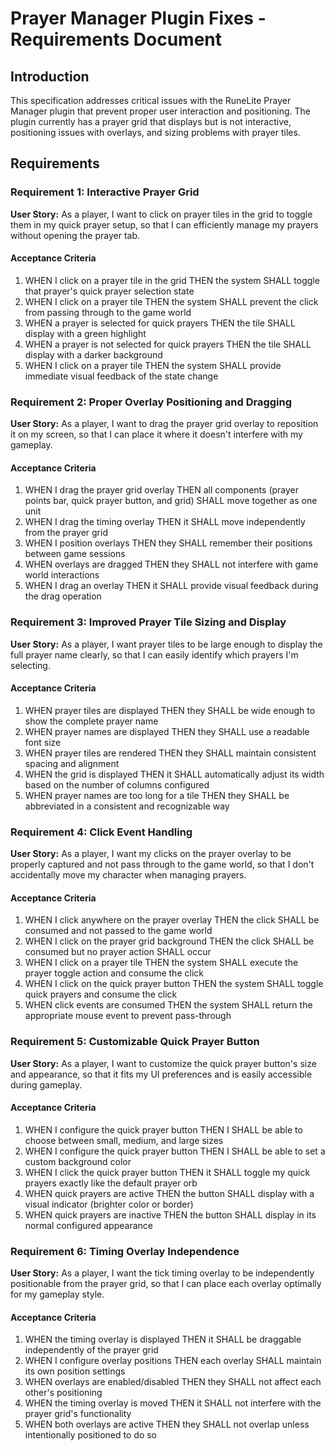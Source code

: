 # Prayer Manager Plugin Fixes - Requirements Document

## Introduction

This specification addresses critical issues with the RuneLite Prayer Manager plugin that prevent proper user interaction and positioning. The plugin currently has a prayer grid that displays but is not interactive, positioning issues with overlays, and sizing problems with prayer tiles.

## Requirements

### Requirement 1: Interactive Prayer Grid

**User Story:** As a player, I want to click on prayer tiles in the grid to toggle them in my quick prayer setup, so that I can efficiently manage my prayers without opening the prayer tab.

#### Acceptance Criteria

1. WHEN I click on a prayer tile in the grid THEN the system SHALL toggle that prayer's quick prayer selection state
2. WHEN I click on a prayer tile THEN the system SHALL prevent the click from passing through to the game world
3. WHEN a prayer is selected for quick prayers THEN the tile SHALL display with a green highlight
4. WHEN a prayer is not selected for quick prayers THEN the tile SHALL display with a darker background
5. WHEN I click on a prayer tile THEN the system SHALL provide immediate visual feedback of the state change

### Requirement 2: Proper Overlay Positioning and Dragging

**User Story:** As a player, I want to drag the prayer grid overlay to reposition it on my screen, so that I can place it where it doesn't interfere with my gameplay.

#### Acceptance Criteria

1. WHEN I drag the prayer grid overlay THEN all components (prayer points bar, quick prayer button, and grid) SHALL move together as one unit
2. WHEN I drag the timing overlay THEN it SHALL move independently from the prayer grid
3. WHEN I position overlays THEN they SHALL remember their positions between game sessions
4. WHEN overlays are dragged THEN they SHALL not interfere with game world interactions
5. WHEN I drag an overlay THEN it SHALL provide visual feedback during the drag operation

### Requirement 3: Improved Prayer Tile Sizing and Display

**User Story:** As a player, I want prayer tiles to be large enough to display the full prayer name clearly, so that I can easily identify which prayers I'm selecting.

#### Acceptance Criteria

1. WHEN prayer tiles are displayed THEN they SHALL be wide enough to show the complete prayer name
2. WHEN prayer names are displayed THEN they SHALL use a readable font size
3. WHEN prayer tiles are rendered THEN they SHALL maintain consistent spacing and alignment
4. WHEN the grid is displayed THEN it SHALL automatically adjust its width based on the number of columns configured
5. WHEN prayer names are too long for a tile THEN they SHALL be abbreviated in a consistent and recognizable way

### Requirement 4: Click Event Handling

**User Story:** As a player, I want my clicks on the prayer overlay to be properly captured and not pass through to the game world, so that I don't accidentally move my character when managing prayers.

#### Acceptance Criteria

1. WHEN I click anywhere on the prayer overlay THEN the click SHALL be consumed and not passed to the game world
2. WHEN I click on the prayer grid background THEN the click SHALL be consumed but no prayer action SHALL occur
3. WHEN I click on a prayer tile THEN the system SHALL execute the prayer toggle action and consume the click
4. WHEN I click on the quick prayer button THEN the system SHALL toggle quick prayers and consume the click
5. WHEN click events are consumed THEN the system SHALL return the appropriate mouse event to prevent pass-through

### Requirement 5: Customizable Quick Prayer Button

**User Story:** As a player, I want to customize the quick prayer button's size and appearance, so that it fits my UI preferences and is easily accessible during gameplay.

#### Acceptance Criteria

1. WHEN I configure the quick prayer button THEN I SHALL be able to choose between small, medium, and large sizes
2. WHEN I configure the quick prayer button THEN I SHALL be able to set a custom background color
3. WHEN I click the quick prayer button THEN it SHALL toggle my quick prayers exactly like the default prayer orb
4. WHEN quick prayers are active THEN the button SHALL display with a visual indicator (brighter color or border)
5. WHEN quick prayers are inactive THEN the button SHALL display in its normal configured appearance

### Requirement 6: Timing Overlay Independence

**User Story:** As a player, I want the tick timing overlay to be independently positionable from the prayer grid, so that I can place each overlay optimally for my gameplay style.

#### Acceptance Criteria

1. WHEN the timing overlay is displayed THEN it SHALL be draggable independently of the prayer grid
2. WHEN I configure overlay positions THEN each overlay SHALL maintain its own position settings
3. WHEN overlays are enabled/disabled THEN they SHALL not affect each other's positioning
4. WHEN the timing overlay is moved THEN it SHALL not interfere with the prayer grid's functionality
5. WHEN both overlays are active THEN they SHALL not overlap unless intentionally positioned to do so